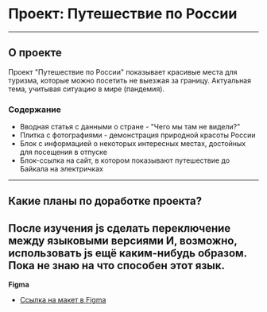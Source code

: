 # **Проект: Путешествие по России**
------

## О проекте
  
Проект "Путешествие по России" показывает красивые места для туризма, которые можно посетить не выезжая за границу.
Актуальная тема, учитывая ситуацию в мире (пандемия).

### Содержание
  
* Вводная статья с данными о стране - "Чего мы там не видели?"
* Плитка с фотографиями - демонстрация природной красоты России
* Блок с информацией о некоторых интересных местах, достойных для посещения в отпуске
* Блок-ссылка на сайт, в котором показывают путешествие до Байкала на электричках
------

## Какие планы по доработке проекта?
  
После изучения js сделать переключение между языковыми версиями 
И, возможно, использовать js ещё каким-нибудь образом. Пока не знаю на что способен этот язык.
------

**Figma**
  
* [Ссылка на макет в Figma](https://www.figma.com/file/5S2WSbEFL6awjVWJ0NWL8Q/Sprint-3_-Russia-_-desktop-mobile?node-id=28503%3A0)

